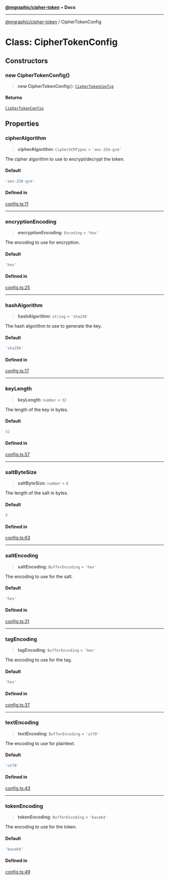 [**@mgraphic/cipher-token**](../README.md) • **Docs**

***

[@mgraphic/cipher-token](../globals.md) / CipherTokenConfig

# Class: CipherTokenConfig

## Constructors

### new CipherTokenConfig()

> **new CipherTokenConfig**(): [`CipherTokenConfig`](CipherTokenConfig.md)

#### Returns

[`CipherTokenConfig`](CipherTokenConfig.md)

## Properties

### cipherAlgorithm

> **cipherAlgorithm**: `CipherGCMTypes` = `'aes-256-gcm'`

The cipher algorithm to use to encrypt/decrypt the token.

#### Default

```ts
'aes-256-gcm'
```

#### Defined in

[config.ts:11](https://github.com/mgraphic/cipher-token/blob/84fd06062d7f61b79d7a8155440ee4cc7cc44b40/src/config.ts#L11)

***

### encryptionEncoding

> **encryptionEncoding**: `Encoding` = `'hex'`

The encoding to use for encryption.

#### Default

```ts
'hex'
```

#### Defined in

[config.ts:25](https://github.com/mgraphic/cipher-token/blob/84fd06062d7f61b79d7a8155440ee4cc7cc44b40/src/config.ts#L25)

***

### hashAlgorithm

> **hashAlgorithm**: `string` = `'sha256'`

The hash algorithm to use to generate the key.

#### Default

```ts
'sha256'
```

#### Defined in

[config.ts:17](https://github.com/mgraphic/cipher-token/blob/84fd06062d7f61b79d7a8155440ee4cc7cc44b40/src/config.ts#L17)

***

### keyLength

> **keyLength**: `number` = `32`

The length of the key in bytes.

#### Default

```ts
32
```

#### Defined in

[config.ts:57](https://github.com/mgraphic/cipher-token/blob/84fd06062d7f61b79d7a8155440ee4cc7cc44b40/src/config.ts#L57)

***

### saltByteSize

> **saltByteSize**: `number` = `8`

The length of the salt in bytes.

#### Default

```ts
8
```

#### Defined in

[config.ts:63](https://github.com/mgraphic/cipher-token/blob/84fd06062d7f61b79d7a8155440ee4cc7cc44b40/src/config.ts#L63)

***

### saltEncoding

> **saltEncoding**: `BufferEncoding` = `'hex'`

The encoding to use for the salt.

#### Default

```ts
'hex'
```

#### Defined in

[config.ts:31](https://github.com/mgraphic/cipher-token/blob/84fd06062d7f61b79d7a8155440ee4cc7cc44b40/src/config.ts#L31)

***

### tagEncoding

> **tagEncoding**: `BufferEncoding` = `'hex'`

The encoding to use for the tag.

#### Default

```ts
'hex'
```

#### Defined in

[config.ts:37](https://github.com/mgraphic/cipher-token/blob/84fd06062d7f61b79d7a8155440ee4cc7cc44b40/src/config.ts#L37)

***

### textEncoding

> **textEncoding**: `BufferEncoding` = `'utf8'`

The encoding to use for plaintext.

#### Default

```ts
'utf8'
```

#### Defined in

[config.ts:43](https://github.com/mgraphic/cipher-token/blob/84fd06062d7f61b79d7a8155440ee4cc7cc44b40/src/config.ts#L43)

***

### tokenEncoding

> **tokenEncoding**: `BufferEncoding` = `'base64'`

The encoding to use for the token.

#### Default

```ts
'base64'
```

#### Defined in

[config.ts:49](https://github.com/mgraphic/cipher-token/blob/84fd06062d7f61b79d7a8155440ee4cc7cc44b40/src/config.ts#L49)
